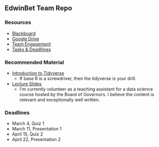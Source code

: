 ## EdwinBet Team Repo 

### Resources
- [Blackboard](https://blackboard.gwu.edu/webapps/blackboard/execute/announcement?method=search&context=course_entry&course_id=_329835_1&handle=announcements_entry&mode=view)
- [Google Drive](https://drive.google.com/drive/folders/19CDOry6OVsJSi0LbydKPZLYdrRuIJ8M-?usp=sharing)
- [Team Engagement](https://docs.google.com/spreadsheets/d/1B2WjGDiOi3Nq-p7vBT-zga_UOfieWEFjMDfPVhdXdXY/edit?usp=sharing)
- [Tasks & Deadllines](https://docs.google.com/document/d/17wvloF7evRfeq9QKuHEYWnoTCxlaXxnaUJiWJepGZ10/edit?usp=sharing)

### Recommended Material
- [Introduction to Tidyverse](https://www.datacamp.com/courses/introduction-to-the-tidyverse)
  - If base R is a screwdriver, then the tidyverse is your drill.
- [Lecture Slides](https://drive.google.com/drive/folders/1CUQHMIdTpu_wUbI-NhjgHb2EQY20XotZ?usp=sharing)
  - I'm currently volunteer as a teaching assistant for a data science course hosted by the Board of Governors. I believe the content is relevant and exceptionally well written.

### Deadlines 
- March 4, Quiz 1 
- March 11, Presentation 1
- April 15, Quiz 2
- April 22, Presentation 2 